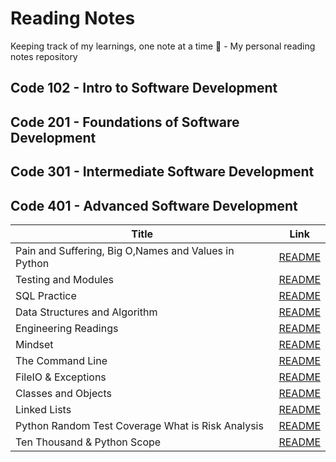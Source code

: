 # Reading Notes
Keeping track of my learnings, one note at a time 📝 - My personal reading notes repository

## Code 102 - Intro to Software Development

## Code 201 - Foundations of Software Development

## Code 301 - Intermediate Software Development

## Code 401 - Advanced Software Development

| Title                                                   | Link 
| -----------                                             | -----------                                     |
| Pain and Suffering, Big O,Names and Values in Python    |   [README](./ReadClass01/README.md)             |
| Testing and Modules                                     |   [README](./ReadClass02/README.md)             |
| SQL Practice                                            |   [README](./SQL%20Practice/README.md)          |
| Data Structures and Algorithm               |   [README](./Data%20Structures%20and%20Algorithms/README.md)  |
| Engineering Readings                                    |    [README](./Engineering%20Readings/README.md)  |
| Mindset                                                 |    [README](./Mindset/README.md)  |
| The Command Line                                        |    [README](./The%20Command%20Line/README.md)  |
| FileIO & Exceptions                              |    [README](./FileIO%20%26%20Exceptions/README.md)  |
| Classes and Objects                               |    [README](./Classes%20and%20Objects/README.md)  |
| Linked Lists                                       |    [README](./Linked%20Lists/README.md)  |
| Python Random Test Coverage What is Risk Analysis   |    [README](./Python%20Random/README.md)  |
| Ten Thousand & Python Scope                           |    [README](./The%20Command%20Line/README.md)  |